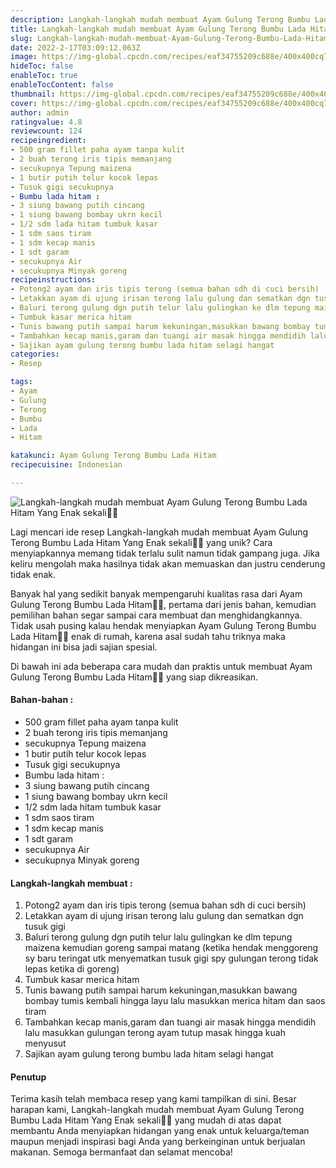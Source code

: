 ```yaml
---
description: Langkah-langkah mudah membuat Ayam Gulung Terong Bumbu Lada Hitam Yang Enak sekali"
title: Langkah-langkah mudah membuat Ayam Gulung Terong Bumbu Lada Hitam Yang Enak sekali
slug: Langkah-langkah-mudah-membuat-Ayam-Gulung-Terong-Bumbu-Lada-Hitam-Yang-Enak-sekali
date: 2022-2-17T03:09:12.063Z
image: https://img-global.cpcdn.com/recipes/eaf34755209c688e/400x400cq70/photo.jpg
hideToc: false
enableToc: true
enableTocContent: false
thumbnail: https://img-global.cpcdn.com/recipes/eaf34755209c688e/400x400cq70/photo.jpg
cover: https://img-global.cpcdn.com/recipes/eaf34755209c688e/400x400cq70/photo.jpg
author: admin
ratingvalue: 4.8
reviewcount: 124
recipeingredient:
- 500 gram fillet paha ayam tanpa kulit
- 2 buah terong iris tipis memanjang
- secukupnya Tepung maizena
- 1 butir putih telur kocok lepas
- Tusuk gigi secukupnya
- Bumbu lada hitam :
- 3 siung bawang putih cincang
- 1 siung bawang bombay ukrn kecil
- 1/2 sdm lada hitam tumbuk kasar
- 1 sdm saos tiram
- 1 sdm kecap manis
- 1 sdt garam
- secukupnya Air
- secukupnya Minyak goreng
recipeinstructions:
- Potong2 ayam dan iris tipis terong (semua bahan sdh di cuci bersih)
- Letakkan ayam di ujung irisan terong lalu gulung dan sematkan dgn tusuk gigi
- Baluri terong gulung dgn putih telur lalu gulingkan ke dlm tepung maizena kemudian goreng sampai matang (ketika hendak menggoreng sy baru teringat utk menyematkan tusuk gigi spy gulungan terong tidak lepas ketika di goreng)
- Tumbuk kasar merica hitam
- Tunis bawang putih sampai harum kekuningan,masukkan bawang bombay tumis kembali hingga layu lalu masukkan merica hitam dan saos tiram
- Tambahkan kecap manis,garam dan tuangi air masak hingga mendidih lalu masukkan gulungan terong ayam tutup masak hingga kuah menyusut
- Sajikan ayam gulung terong bumbu lada hitam selagi hangat
categories:
- Resep

tags:
- Ayam
- Gulung
- Terong
- Bumbu
- Lada
- Hitam

katakunci: Ayam Gulung Terong Bumbu Lada Hitam
recipecuisine: Indonesian

---
```


![Langkah-langkah mudah membuat Ayam Gulung Terong Bumbu Lada Hitam Yang Enak sekali👩‍🍳](https://img-global.cpcdn.com/recipes/eaf34755209c688e/400x400cq70/photo.jpg)

Lagi mencari ide resep Langkah-langkah mudah membuat Ayam Gulung Terong Bumbu Lada Hitam Yang Enak sekali👩‍🍳 yang unik? Cara menyiapkannya memang tidak terlalu sulit namun tidak gampang juga. Jika keliru mengolah maka hasilnya tidak akan memuaskan dan justru cenderung tidak enak.

Banyak hal yang sedikit banyak mempengaruhi kualitas rasa dari Ayam Gulung Terong Bumbu Lada Hitam👩‍🍳, pertama dari jenis bahan, kemudian pemilihan bahan segar sampai cara membuat dan menghidangkannya. Tidak usah pusing kalau hendak menyiapkan Ayam Gulung Terong Bumbu Lada Hitam👩‍🍳 enak di rumah, karena asal sudah tahu triknya maka hidangan ini bisa jadi sajian spesial.

Di bawah ini ada beberapa cara mudah dan praktis untuk membuat Ayam Gulung Terong Bumbu Lada Hitam👩‍🍳 yang siap dikreasikan.

<!--inarticleads1-->

#### Bahan-bahan :

- 500 gram fillet paha ayam tanpa kulit
- 2 buah terong iris tipis memanjang
- secukupnya Tepung maizena
- 1 butir putih telur kocok lepas
- Tusuk gigi secukupnya
- Bumbu lada hitam :
- 3 siung bawang putih cincang
- 1 siung bawang bombay ukrn kecil
- 1/2 sdm lada hitam tumbuk kasar
- 1 sdm saos tiram
- 1 sdm kecap manis
- 1 sdt garam
- secukupnya Air
- secukupnya Minyak goreng

<!--inarticleads2-->

#### Langkah-langkah membuat :

1. Potong2 ayam dan iris tipis terong (semua bahan sdh di cuci bersih)
1. Letakkan ayam di ujung irisan terong lalu gulung dan sematkan dgn tusuk gigi
1. Baluri terong gulung dgn putih telur lalu gulingkan ke dlm tepung maizena kemudian goreng sampai matang (ketika hendak menggoreng sy baru teringat utk menyematkan tusuk gigi spy gulungan terong tidak lepas ketika di goreng)
1. Tumbuk kasar merica hitam
1. Tunis bawang putih sampai harum kekuningan,masukkan bawang bombay tumis kembali hingga layu lalu masukkan merica hitam dan saos tiram
1. Tambahkan kecap manis,garam dan tuangi air masak hingga mendidih lalu masukkan gulungan terong ayam tutup masak hingga kuah menyusut
1. Sajikan ayam gulung terong bumbu lada hitam selagi hangat

#### Penutup

Terima kasih telah membaca resep yang kami tampilkan di sini. Besar harapan kami, Langkah-langkah mudah membuat Ayam Gulung Terong Bumbu Lada Hitam Yang Enak sekali👩‍🍳 yang mudah di atas dapat membantu Anda menyiapkan hidangan yang enak untuk keluarga/teman maupun menjadi inspirasi bagi Anda yang berkeinginan untuk berjualan makanan. Semoga bermanfaat dan selamat mencoba!
